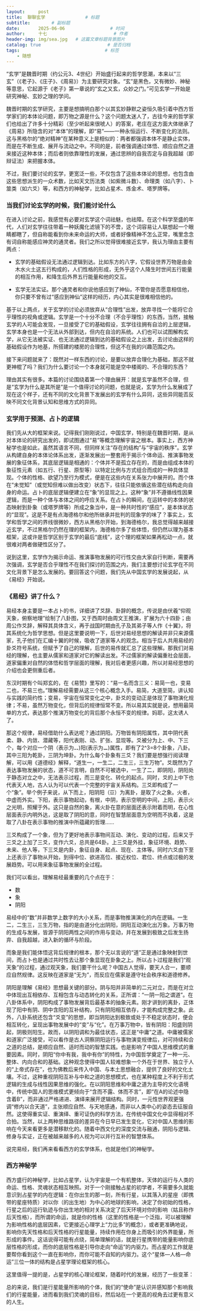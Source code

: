 ```yaml
---
layout:     post                       
title:  聊聊玄学               # 标题
subtitle:        # 副标题
date:       2025-06-06                 # 时间
author:     十七                         # 作者
header-img: img/sea.jpg   # 这篇文章标题背景图片
catalog: true                         # 是否归档
tags:                                # 标签
    - 随想
---
```

“玄学”是魏晋时期（约公元3、4世纪）开始盛行起来的哲学思潮，本来以“三玄”（《老子》、《庄子》、《周易》）为主要研究对象。“玄”是黑色，又有微妙、神秘等意思，它起源于《老子》第一章说的“玄之又玄，众妙之门。”可见玄学一开始是研究神秘、玄妙之理的学问。

魏晋时期的玄学研究，主要是想搞明白那个以其玄妙静默之姿恒久吸引着中西方哲学家们的本体论问题，即万物之源是什么？这个问题太迷人了，古往今来的哲学家们也给出了许多十分精彩（至少听起来很唬人）的答案，老庄在这方面大体继承了《周易》所隐含的对“本体”的理解，即“易”——一种永恒运行、不断变化的法则。这与黑格尔的“绝对精神”在某种意义上是相似的：两者都强调本体不是静止实体，而是在不断生成、展开与流动之中。不同的是，前者强调通过体悟、顺应自然之道来接近这种本体；而后者则依靠理性的发展，通过思辨的自我否定与自我超越（即辩证法）来把握本体。

不过，我们要讨论的玄学，更宽泛一些，不仅包含了这些本体论的思想，也包含由这些思想派生的一众术数，比如天文历法类（如紫微斗数）、命理类（如八字）、卜筮类（如六爻）等，和西方的神秘学，比如占星术、炼金术、塔罗牌等。

### 当我们讨论玄学的时候，我们能讨论什么
在进入讨论之前，我感觉有必要对玄学这个词祛魅，也祛障。在这个科学至盛的年代，人们对玄学往往带着一种妖魔化滤镜下的不啻，这个词容易让人联想起一个眼睛都瞎了，但自称能看到你未来命运的大师，或者好像精神不怎么正常，嘴里念念有词自称能感应神灵的通灵者。我们之所以觉得很难接近玄学，我认为理由主要有两点：

- 玄学的基础假设无法通过逻辑到达。比如东方的八字，它假设世界万物是由金木水火土这五行构成的，人们性格的形成，无外乎这个人降生时世间五行能量的相互作用，和降生后外界五行能量和他的交互。

- 玄学无法实证。那个通灵者和你说他感应到了神仙，不管你是否愿意相信他，你只要不曾有过“感应到神仙”这样的经历，内心其实是很难相信他的。

基于以上两点，关于玄学的讨论必须放弃从“合理性”出发，放弃寻找一个能将它合乎理性的视角或逻辑。玄学是一个十分不合理（不合乎理性）的东西，当然，接触玄学的人可能会发现，一旦接受了它的基础假设，玄学往往拥有自洽的上层逻辑，玄学本身也是一个无法从外部到达，但内在自洽的系统。人们也可以试图解构玄学，从它无法被实证、也无法通过逻辑到达的基础假设之上出发，去讨论由这样的基础假设作为地基，所搭建的楼房的合理性，但这不在我的兴趣范围之内。

接下来问题就来了：既然对一样东西的讨论，是要以放弃合理化为基础，那这不就更神棍了吗？我们为什么要讨论一个本身就可能是空中楼阁的、不合理的东西？

理由其实有很多。本篇的讨论围绕着第一个理由展开：就是玄学虽然不合理，但是“玄学为什么是其所是”是一个值得讨论的问题，也就是说，玄学为什么发展成了现在这个样子，还有不同的文化背景下发展出的玄学有什么异同，这些异同能否反映不同文化背景认知和思维方式的异同。

### 玄学用于预测、占卜的逻辑
我们先从大的框架来说。记得我们刚刚说过，中国玄学，特别是在魏晋时期，是从对本体论的研究出发的，即试图通过“易”等概念理解宇宙之根本。事实上，西方神秘学也是如此，虽然其语言不同，但同样关注“存在的结构”与“宇宙的秩序”。玄学从构建自身的本体论体系出发，逐渐发展出一整套用于揭示个体命运、推演事物发展的象征体系，其底层逻辑是相通的：个体并不是孤立存在的，而是由组成本体的象征性元素（如五行、行星、原型等）以特定比例与方式组合而成的一种具体显现。个体的性格、欲望乃至行为模式，便是在这些内在关系张力中展开的。而个体在“未觉知”（或觉知但难以做出改变）状态下，往往只能依循这些潜在结构走向自身的命运。占卜的底层逻辑便建立在“象”的显现之上。这种“象”并不遵循线性因果逻辑，而是一种个体与本体之间的呼应关系。在占卜的瞬间，在运转中的本体的状态映射到卦象（或塔罗牌等）所成之象当中，是一种共时性的“感应”，是本体状态的“显现”。这是不是有点海德格尔和他所继承并批判的现象学的味了？事实上，玄学和哲学之间的界线很微妙，西方从黑格尔开始，到海德格尔，我总觉得越来越接近玄学，不过黑格尔仍然在理的框架内，海德格尔多了些体悟，但仍然以理为基本框架，这或许是哲学区别于玄学的最后“底线”，这个理的框架如果再松动一点，就很难对两者做硬性区分了。

说到这里，玄学作为揭示命运、推演事物发展的可行性交由大家自行判断，需要再次强调，玄学是否合乎理性不在我们探讨的范围之内，我们主要想讨论玄学在不同文化背景下是怎么发展的。要回答这个问题，我们先从中国玄学的发展说起，从《易经》开始说。

### 《易经》讲了什么？
易经本身主要是一本占卜的书，详细讲了爻辞、卦辞的概念，传说是由伏羲“仰观天象，俯察地理”绘制了八卦图，又于西周时由周文王推演，扩展为六十四卦；由周公作爻辞，解释其具体含义，再于战国时期由孔子及其弟子等人作《十翼》，将其系统化为哲学思想。但是这里要说明一下，后世对易经思想的解读并非只来源儒家，孔子他们在汇编十翼的时候，吸收了道家等人的观念。相当于后人共用易经的卦爻符号系统，但赋予了自己的理解，后世的易传就汇总了这些理解。那我们对易经的理解，也主要从儒家和道家对它的解读出发。不过儒家的解读偏重社会层面，道家偏重对自然的体悟和哲学层面的理解，我对后者更感兴趣，所以对易经思想的介绍也会更侧重后者。

东汉时期有个叫郑玄的，在《易赞》里写的：“易一名而含三义：易简一也，变易二也，不易三也。”理解易经需要从这三个核心概念入手。易简，大道至简，讲认知与实践的简约性；变易，宇宙在恒常变化之中，卦爻的变动正是体现了事物演化规律；不易，虽然万物变化，但背后的规律恒常不变。所以易其实就是说，想用最简单的方式，表达那个推演万物变化的背后那个永恒不变的规律。妈耶，这太诱人了。

那这个规律，易经借助什么表达呢？通过阴阳。万物皆有阴阳属性，其中阴代表柔、静、内敛、潜藏等，阳代表刚、动、扩张、显现等。爻被分为上、中、下三个，每个对应一个阴（表示为⚋)阳(表示为⚊)属性，即有了2^3=8个卦象，八卦。其中三阳为乾卦，三阴为坤卦。为什么每个卦象有三爻？我们要是想强行阅读理解，可以用《道德经》解释，“道生一，一生二，二生三，三生万物”。爻既然为了表达事物发展的状态，道不可言明，自然不可被选中，一生了二，即阴阳，阴阳处于静态对立之中，无法表示过程，而三是变化、转化的起点。同时，爻的上中下也代表天人地，古人认为可以代表一个完整的宇宙关系结构。三爻即构成了一个“象”。举个例子来说，从下而上，阳阴阳（☲）为离卦，是取了火之象。火者，中虚而外实。下阳，表示事物起动，有根，中阴，表示空明的中间，上阳，表示火之光明，照耀于外。这只是自然的象，离火卦在意的层面还表示附着而明，在心性层面表示内明外达，这是取了阴阳的意，同时在智慧层面意为空明而不执着，这是取了八卦在表示事物的推演中所蕴藏的哲理……

三爻构成了一个象，但为了更好地表示事物间互动、演化、变动的过程，后来又于三爻之上加了三爻，变作六爻，总共是64卦。上三爻是外挂，象征环境、趋势、未来、他人等，下三爻是内卦，象征自身、起点、现在、主体等。同时六爻由下至上还表示了事物从开始，到得中位、欲进高位、接近权位、君位、终点或过极的发展趋势。可以用来象征事物发展的全过程。

我们可以看出，理解易经最重要的几个点在于：

- 数
- 象
- 阴阳

易经中的“数”并非数学上数字的大小关系，而是事物推演演化的内在逻辑。一生二，二生三，三生万物，指的是由道分化出阴阳，阴阳互动演化出万象。万事万物的生成与发展，皆源于阴阳两性之间的作用与变动，并在发展到极致之后发生扬弃、自我超越，进入新的循环与阶段。

而象是我们能体悟这背后规律的根本，那个无以言说的“道”正是通过象映射到世间，而占卜也是通过共时性去让那个象显现在卦象之上。所以占卜过程是我们“观天象”的过程，通过观天象，我们要干什么呢？中国古人觉得，要天人合一，要顺应自然规律。这反映在道家是“无为”，而反应在儒家是遵守社会秩序和道德修养。

阴阳是理解《易经》思想最关键的部分。阴与阳并非简单的二元对立，而是在对立中体现出互相依存、互相包含与动态转化的关系，正所谓：“一阴一阳之谓道”。在八卦体系中，阴阳构成了事物发展背后最基本的抽象元素。刚才讲到的离卦，正体现了阳中有阴、阴中含阳的互补结构，只有阴阳相互依存，才能构成完整之象。此外，八卦系统还包含“爻变”的思想，即当阴阳达到极致或处于不稳定状态时，便会相互转化，呈现出事物发展中的“变”与“化”。在万事万物中，皆有阴阳：阳盛则阴起，阴极则阳生。故而，以阴阳调和为最佳状态，这正是“中庸”之道。中庸被儒家和道家广泛接受，可以看作是古人洞察阴阳运行与事物演变规律后，对可持续和合之道的总结，是顺应自然、适时而动的智慧实践。也是影响了中国人思维模式的重要因素。同时，阴阳“你中有我，我中有你”的特性，为中国哲学奠定了一种一元、整体、内向合和的基础。这种观念使得中国人较难想象一个外在于世界、独立于人的“上帝式存在”，也为佛教后来传入中国、与本土思想融合，提供了良好的文化土壤。不过，这种重视阴阳互补与中和之道的思想模式，也在某种程度上不利于形式逻辑的生成与线性因果思维的强化。在以阴阳思维和中庸之道为主导的文化语境中，传统中国人的思维模式更倾向于“含而不露、体而不言”，即“在A的论述中隐含着B”，而非通过严格递进、演绎来展开逻辑结构。同时，一元性世界观更强调“修内以合天道”，主张顺应自然、与天地感通，而非以人类中心的姿态去征服自然。这使得重实证、重演绎、重可证伪的科学方法，在传统中国文化中显得相对不合拍。当然，以上两种思维路径的差异在今日早已发生变化，它对中国人思维的影响在今天来看更多是潜移默化的。随着中西文化的深度交流与融通，阴阳与逻辑、修身与实证，正在被越来越多的人视为可以并行互补的智慧体系。

说完易经，我们再来看看西方的玄学体系，也就是他们的神秘学。

### 西方神秘学

西方盛行的神秘学，比如占星学，认为宇宙是一个有机整体，天体的运行与人类的命运、性格、灵魂状态相互映照。对于一个刚接触占星的初学者，不需要多久就能意识到占星学的内在逻辑：在你出生的那一刻，所有行星，以其落入的星座（即携带的星座特质）对以你（的出生地）为中心的地球的影响，决定了你初始的性格，行星之后的运行轨迹与你出生地的相对关系决定了后天环境对你的影响（姑且称作后天性格），而所谓的命运，就是你的性格（这里的性格是一个泛指，可以被理解为影响性格的底层因素，它更接近心理学上“力比多”的概念），或者更准确地说，影响你先天性格和后天性格的行星能量，持续作用在你身上而吸引的外界能量，所形成的事件。这话说得可能有点绕，简单理解的话，就是行星携带的能量影响你底层性格的形成，而你的底层性格是引导你走向“命运”的内驱力。而占星的工作就是要帮你看到这个一直在影响你，而你可能不自知的内驱力。这个“星体—人格—命运”三位一体的结构是占星学理论框架的核心。

这里值得一提的是，占星学的核心理论框架，随着时代的发展，经历了一些变革：

总的来说，我们是行星能量所影响的个体，我们的“使命”是认识并感知那个影响我们的行星能量，进而看到我们灵魂的目标，然后站在一个更高的视角去过更有意义的人生。
